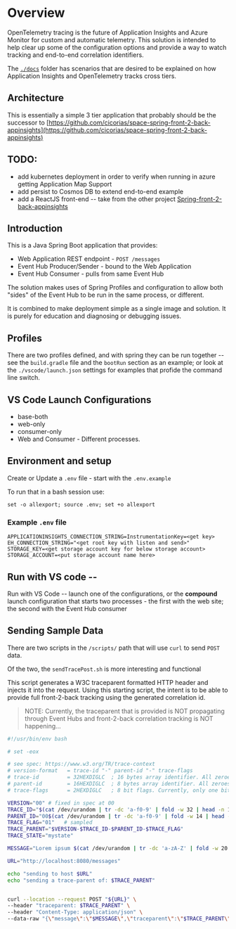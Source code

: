 # Overview

OpenTelemetry tracing is the future of Application Insights and Azure Monitor for custom and automatic telemetry. This solution is intended to help clear up some of the configuration options and provide a way to watch tracking and end-to-end correlation identifiers.

The [`./docs`](docs) folder has scenarios that are desired to be explained on how Application Insights and OpenTelemetry tracks cross tiers.


## Architecture
This is essentially a simple 3 tier application that probably should be the successor to [https://github.com/cicorias/space-spring-front-2-back-appinsights](https://github.com/cicorias/space-spring-front-2-back-appinsights)

## TODO:
- add kubernetes deployment in order to verify when running in azure getting Application Map Support
- add persist to Cosmos DB to extend end-to-end example
- add a ReactJS front-end -- take from the other project [Spring-front-2-back-appinsights](https://github.com/cicorias/space-spring-front-2-back-appinsights)


## Introduction

This is a Java Spring Boot application that provides:
- Web Application REST endpoint - `POST /messages`
- Event Hub Producer/Sender - bound to the Web Application
- Event Hub Consumer - pulls from same Event Hub

The solution makes uses of Spring Profiles and configuration to allow both "sides" of the Event Hub to be run in the same process, or different. 

It is combined to make deployment simple as a single image and solution. It is purely for education and diagnosing or debugging issues.

## Profiles

There are two profiles defined, and with spring they can be run together -- see the `build.gradle` file and the `bootRun` section as an example; or look at the `./vscode/launch.json` settings for examples that profide the command line switch.

## VS Code Launch Configurations

- base-both
- web-only
- consumer-only
- Web and Consumer - Different processes.


## Environment and setup

Create or Update a `.env` file - start with the `.env.example`

To run that in a bash session use:
```
set -o allexport; source .env; set +o allexport
```

### Example `.env` file
```
APPLICATIONINSIGHTS_CONNECTION_STRING=InstrumentationKey=<get key>
EH_CONNECTION_STRING="<get root key with listen and send>"
STORAGE_KEY=<get storage account key for below storage account>
STORAGE_ACCOUNT=<put storage account name here>
```

## Run with VS code -- 
Run with VS Code -- launch one of the configurations, or the **compound** launch configuration that starts two processes - the first with the web site; the second with the Event Hub consumer


## Sending Sample Data

There are two scripts in the `/scripts/` path that will use `curl` to send `POST` data.

Of the two, the `sendTracePost.sh` is more interesting and functional

This script generates a W3C traceparent formatted HTTP header and injects it into the request. Using this starting script, the intent is to be able to provide full front-2-back tracking using the generated correlation id. 

>NOTE: Currently, the traceparent that is provided is NOT propagating through Event Hubs and front-2-back correlation tracking is NOT happening...

```bash
#!/usr/bin/env bash

# set -eox

# see spec: https://www.w3.org/TR/trace-context
# version-format   = trace-id "-" parent-id "-" trace-flags
# trace-id         = 32HEXDIGLC  ; 16 bytes array identifier. All zeroes forbidden
# parent-id        = 16HEXDIGLC  ; 8 bytes array identifier. All zeroes forbidden
# trace-flags      = 2HEXDIGLC   ; 8 bit flags. Currently, only one bit is used. See below for detail

VERSION="00" # fixed in spec at 00
TRACE_ID="$(cat /dev/urandom | tr -dc 'a-f0-9' | fold -w 32 | head -n 1)"
PARENT_ID="00$(cat /dev/urandom | tr -dc 'a-f0-9' | fold -w 14 | head -n 1)"
TRACE_FLAG="01"   # sampled
TRACE_PARENT="$VERSION-$TRACE_ID-$PARENT_ID-$TRACE_FLAG"
TRACE_STATE="mystate"

MESSAGE="Lorem ipsum $(cat /dev/urandom | tr -dc 'a-zA-Z' | fold -w 20 | head -n 1)"

URL="http://localhost:8080/messages"

echo "sending to host $URL"
echo "sending a trace-parent of: $TRACE_PARENT"


curl --location --request POST "${URL}" \
--header "traceparent: $TRACE_PARENT" \
--header "Content-Type: application/json" \
--data-raw "{\"message\":\"$MESSAGE\",\"traceparent\":\"$TRACE_PARENT\" }"


```